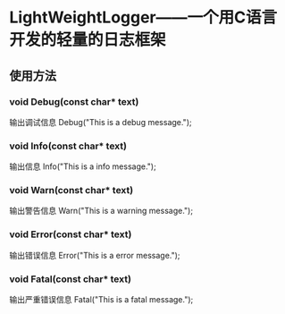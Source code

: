 # LightWeightLogger——一个用C语言开发的轻量的日志框架
## 使用方法
### void Debug(const char* text)
输出调试信息
    Debug("This is a debug message.");
### void Info(const char* text)
输出信息
    Info("This is a info message.");
### void Warn(const char* text)
输出警告信息
    Warn("This is a warning message.");
### void Error(const char* text)
输出错误信息
    Error("This is a error message.");
### void Fatal(const char* text)
输出严重错误信息
    Fatal("This is a fatal message.");
